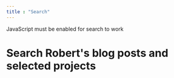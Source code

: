 ```yaml
---
title : "Search"
---
```


<noscript>JavaScript must be enabled for search to work</noscript>

# Search Robert's blog posts and selected projects

<search id="search"></search>

<link href="/pagefind/pagefind-ui.css" rel="stylesheet">
<script src="/pagefind/pagefind-ui.js" type="text/javascript"></script>
<script>
// Fetch the query "q" form the URL
function getQueryParam(name) {
  const urlParams = new URLSearchParams(window.location.search);
  return urlParams.get(name);
}

// When the page is loaded setup PageFindUI object.
window.addEventListener('DOMContentLoaded', (event) => {
  const pagefindUI = new PagefindUI({
  element: "#search",
  showSubResults: true,
  highlightParam: "highlight",
  mergeIndex: [
    {
      bundlePath: "https://rsdoiel.github.io/pagefind",
      baseUrl: "/"
    },
      {
        bundlePath: "https://rsdoiel.github.io/shorthand/pagefind",
        baseUrl: "/shorthand/"
      },
      {
        bundlePath: "https://rsdoiel.github.io/pttk/pagefind",
        baseUrl: "/pttk/"
      },
      {
        bundlePath: "https://rsdoiel.github.io/skimmer/pagefind",
        baseUrl: "/skimmer/"
      },
      {
        bundlePath: "https://rsdoiel.github.io/fountain/pagefind",
        baseUrl: "/fountain/"
      },
      {
        bundlePath: "https://rsdoiel.github.io/fdx/pagefind",
        baseUrl: "/fdx/"
      },
      {
        bundlePath: "https://rsdoiel.github.io/stngo/pagefind",
        baseUrl: "/stngo/"
      },
      {
        bundlePath: "https://rsdoiel.github.io/opml/pagefind",
        baseUrl: "/opml/"
      },
      {
        bundlePath: "https://rsdoiel.github.io/commonMarkDoc/pagefind",
        baseUrl: "/commonMarkDoc/"
      },
      {
        bundlePath: "https://rsdoiel.github.io/BlogIt/pagefind",
        baseUrl: "/BlogIt/"
      },
      {
        bundlePath: "https://rsdoiel.github.io/scripttool/pagefind",
        baseUrl: "/scripttool/"
      },
      {
        bundlePath: "https://rsdoiel.github.io/osf/pagefind",
        baseUrl: "/osf/"
      },
    ]
  });
  
  const queryString = getQueryParam("q");
  if (queryString) {
    pagefindUI.triggerSearch(queryString);
  }
});
</script>
